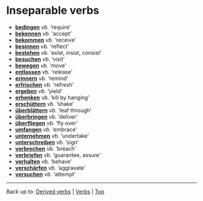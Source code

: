 # Inseparable verbs

- **[bedingen](b/be/bedingen.md)** *vb.* ‘require’
- **[bekennen](b/be/bekennen.md)** *vb.* ‘accept’
- **[bekommen](b/be/bekommen.md)** *vb.* ‘receive’
- **[besinnen](b/be/besinnen.md)** *vb.* ‘reflect’
- **[bestehen](b/be/bestehen.md)** *vb.* ‘exist, insist, consist’
- **[besuchen](b/be/besuchen.md)** *vb.* ‘visit’
- **[bewegen](b/be/bewegen.md)** *vb.* ‘move’
- **[entlassen](e/en/entlassen.md)** *vb.* ‘release’
- **[erinnern](e/er/erinnern.md)** *vb.* ‘remind’
- **[erfrischen](e/er/erfrischen.md)** *vb.* ‘refresh’
- **[ergeben](e/er/ergeben.md)** *vb.* ‘yield’
- **[erhenken](e/er/erhenken.md)** *vb.* ‘kill by hanging’
- **[erschüttern](e/er/erschuettern.md)** *vb.* ‘shake’
- **[überblättern](ue/ueb/ueberblaettern.md)** *vb.* ‘leaf through’
- **[überbringen](ue/ueb/ueberbringen.md)** *vb.* ‘deliver’
- **[überfliegen](ue/ueb/ueberfliegen.md)** *vb.* ‘fly over’
- **[umfangen](u/um/umfangen.md)** *vb.* ‘embrace’
- **[unternehmen](u/un/unternehmen.md)** *vb.* ‘undertake’
- **[unterschreiben](u/un/unterschreiben.md)** *vb.* ‘sign’
- **[verbrechen](v/ve/verbrechen.md)** *vb.* ‘breach’
- **[verbriefen](v/ve/verbriefen.md)** *vb.* ‘guarantee, assure’
- **[verhalten](v/ve/verhalten.md)** *vb.* ‘behave’
- **[verschärfen](v/ve/verschaerfen.md)** *vb.* ‘aggravate’
- **[versuchen](v/ve/versuchen.md)** *vb.* ‘attempt’

----

Back up to: [Derived verbs](derivedVerbs.md) | [Verbs](index.md) | [Top](../index.md)
